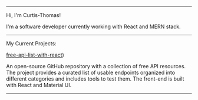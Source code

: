 --------------------------------------------------------------------------------------
Hi, I'm Curtis-Thomas!

I'm a software developer currently working with React and MERN stack.

--------------------------------------------------------------------------------------
My Current Projects:


[free-api-list-with-react](https://freeapilist.com/))

An open-source GitHub repository with a collection of free API resources. The project provides a curated list of usable endpoints organized into different categories and includes tools to test them. The front-end is built with React and Material UI.

<!---
Curtis-Thomas/Curtis-Thomas is a ✨ special ✨ repository because its `README.md` (this file) appears on your GitHub profile.
You can click the Preview link to take a look at your changes.
--->
--------------------------------------------------------------------------------------
